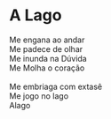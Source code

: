 # A Lago <br />

Me engana ao andar<br />
Me padece de olhar<br />
Me inunda na Dúvida<br />
Me Molha o coração<br />
<br />
Me embriaga com extasê<br />
Me jogo no lago<br />
Alago<br />
